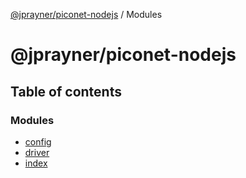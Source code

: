 [@jprayner/piconet-nodejs](README.md) / Modules

# @jprayner/piconet-nodejs

## Table of contents

### Modules

- [config](modules/config.md)
- [driver](modules/driver.md)
- [index](modules/index.md)
